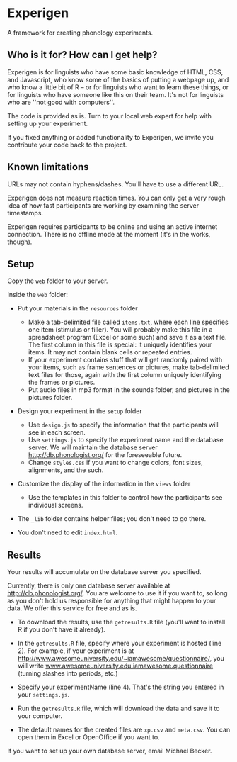 # Experigen

A framework for creating phonology experiments.

## Who is it for? How can I get help?

Experigen is for linguists who have some basic knowledge of HTML, CSS, and Javascript,  who know some of the basics of putting a webpage up, and who know a little bit of R  – or for linguists who want to learn these things, or for linguists who have someone like this on their team. It's not for linguists who are ''not good with computers''.

The code is provided as is. Turn to your local web expert for help with setting up your experiment. 

If you fixed anything or added functionality to Experigen, we invite you contribute your code back to the project.

## Known limitations

URLs may not contain hyphens/dashes. You'll have to use a different URL.

Experigen does not measure reaction times. You can only get a very rough idea of how fast participants are working by examining the server timestamps. 

Experigen requires participants to be online and using an active internet connection. There is no offline mode at the moment (it's in the works, though). 


## Setup

Copy the `web` folder to your server. 

Inside the `web` folder:

* Put your materials in the `resources` folder
  - Make a tab-delimited file called `items.txt`, where each line specifies
    one item (stimulus or filler). You will probably make this file in a
    spreadsheet program (Excel or some such) and save it as a text file. The
    first column in this file is special:  it uniquely identifies your items.
    It may not contain blank cells or repeated entries.
  - If your experiment contains stuff that will get randomly paired with
    your items, such as frame sentences or pictures, make tab-delimited text
    files for those, again with the first column uniquely identifying the frames
    or pictures.
  - Put audio files in mp3 format in the sounds folder, and pictures in
    the pictures folder.

* Design your experiment in the `setup` folder

  - Use `design.js` to specify the information that the participants will see
    in each screen. 
  - Use `settings.js` to specify the experiment name and the database
    server. We will maintain the database server http://db.phonologist.org/ for the foreseeable
    future. 
  - Change `styles.css` if you want to change colors, font sizes, alignments,
    and the such.

* Customize the display of the information in the `views` folder

  - Use the templates in this folder to control how the participants
    see individual screens.

* The `_lib` folder contains helper files; you don't need to go there. 

* You don't need to edit `index.html`.


## Results

Your results will accumulate on the database server you specified. 

Currently, there is only one database server available at http://db.phonologist.org/. You are welcome to use it if you want to, so long as you don't hold us responsible for anything that might happen to your data. We offer this service for free and as is. 

* To download the results, use the `getresults.R` file (you'll want to install R if you don't have it already). 

* In the `getresults.R` file, specify where your experiment is hosted (line 2). For example, if your experiment is at
    http://www.awesomeuniversity.edu/~iamawesome/questionnaire/,
    you will write www.awesomeuniversity.edu.iamawesome.questionnaire (turning slashes into periods, etc.) 

* Specify your experimentName (line 4). That's the string you entered in your `settings.js`.
  
* Run the `getresults.R` file, which will download the data and save it to your computer. 

* The default names for the created files are `xp.csv` and `meta.csv`. You can open them in Excel or OpenOffice if you want to.

If you want to set up your own database server, email Michael Becker.
